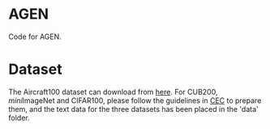 # AGEN
Code for AGEN.
# Dataset
The Aircraft100 dataset can download from [here](https://drive.google.com/file/d/12L3N-gJMp96ltGgmt92-O8htFqcLS57s/view?usp=sharing). For CUB200, *mini*ImageNet and CIFAR100, please follow the guidelines in [CEC](https://github.com/icoz69/CEC-CVPR2021) to prepare them, and the text data for the three datasets has been placed in the 'data' folder.
